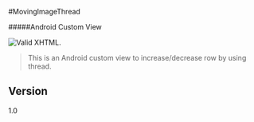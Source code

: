 #MovingImageThread

#####Android Custom View

![Valid XHTML](https://38.media.tumblr.com/0a3e692dc194fa7fea44a2a7ba932ff9/tumblr_na8d6ndMVS1tjwn92o1_250.gif).


> This is an Android custom view to increase/decrease row by using thread. 


Version
----

1.0